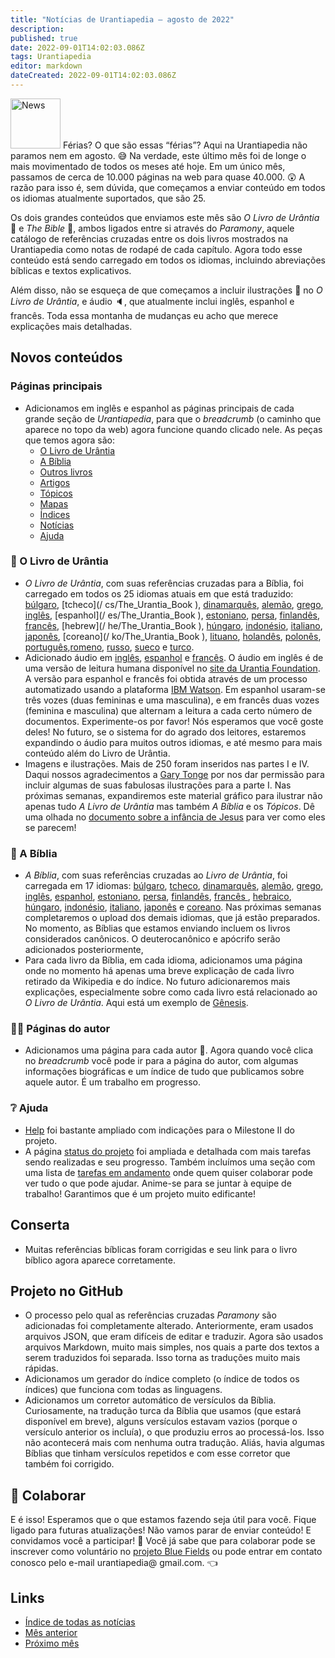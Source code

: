 ```yaml
---
title: "Notícias de Urantiapedia — agosto de 2022"
description: 
published: true
date: 2022-09-01T14:02:03.086Z
tags: Urantiapedia
editor: markdown
dateCreated: 2022-09-01T14:02:03.086Z
---
```


<img src="/_assets/svg/icon-news.svg" alt="News" style="width: 80px;"> Férias? O que são essas “férias”? Aqui na Urantiapedia não paramos nem em agosto. :sweat_smile: Na verdade, este último mês foi de longe o mais movimentado de todos os meses até hoje. Em um único mês, passamos de cerca de 10.000 páginas na web para quase 40.000. :astonished: A razão para isso é, sem dúvida, que começamos a enviar conteúdo em todos os idiomas atualmente suportados, que são 25.

Os dois grandes conteúdos que enviamos este mês são *O Livro de Urântia* :blue_book: e *The Bible* :closed_book:, ambos ligados entre si através do *Paramony*, aquele catálogo de referências cruzadas entre os dois livros mostrados na Urantiapedia como notas de rodapé de cada capítulo. Agora todo esse conteúdo está sendo carregado em todos os idiomas, incluindo abreviações bíblicas e textos explicativos.

Além disso, não se esqueça de que começamos a incluir ilustrações :sunrise_over_mountains: no *O Livro de Urântia*, e áudio :speaker:, que atualmente inclui inglês, espanhol e francês. Toda essa montanha de mudanças eu acho que merece explicações mais detalhadas.

## Novos conteúdos


### Páginas principais

- Adicionamos em inglês e espanhol as páginas principais de cada grande seção de *Urantiapedia*, para que o *breadcrumb* (o caminho que aparece no topo da web) agora funcione quando clicado nele. As peças que temos agora são:
  - [O Livro de Urântia](/pt/The_Urantia_Book)
  - [A Bíblia](/pt/Bíblia)
  - [Outros livros](/en/book)
  - [Artigos](/en/artigo)
  - [Tópicos](/en/tópico)
  - [Mapas](/en/mapa)
  - [Índices](/pt/index)
  - [Notícias](/pt/news)
  - [Ajuda](/pt/help)

### :blue_book: O Livro de Urântia

- *O Livro de Urântia*, com suas referências cruzadas para a Bíblia, foi carregado em todos os 25 idiomas atuais em que está traduzido: [búlgaro](/bg/The_Urantia_Book), [tcheco](/ cs/The_Urantia_Book ), [dinamarquês](/da/The_Urantia_Book), [alemão](/de/The_Urantia_Book), [grego](/el/The_Urantia_Book), [inglês](/en/The_Urantia_Book), [espanhol](/ es/The_Urantia_Book ), [estoniano](/et/The_Urantia_Book), [persa](/fa/The_Urantia_Book), [finlandês](/fi/The_Urantia_Book), [francês](/fr/The_Urantia_Book), [hebrew](/ he/The_Urantia_Book ), [húngaro](/hu/The_Urantia_Book), [indonésio](/id/The_Urantia_Book), [italiano](/it/The_Urantia_Book), [japonês](/ja/The_Urantia_Book), [coreano](/ ko/The_Urantia_Book ), [lituano](/lt/The_Urantia_Book), [holandês](/nl/The_Urantia_Book), [polonês](/pl/The_Urantia_Book), [português](/pt/The_Urantia_Book),[romeno](/ro/The_Urantia_Book ), [russo](/ru/The_Urantia_Book), [sueco](/sv/The_Urantia_Book) e [turco](/tr/The_Urantia_Book).
- Adicionado áudio em [inglês](/en/The_Urantia_Book/0), [espanhol](/es/The_Urantia_Book/0) e [francês](/fr/The_Urantia_Book/0). O áudio em inglês é de uma versão de leitura humana disponível no [site da Urantia Foundation](https://www.urantia.org/urantia-book/listen-urantia-book). A versão para espanhol e francês foi obtida através de um processo automatizado usando a plataforma [IBM Watson](https://www.ibm.com/es-es/cloud/watson-speech-to-text). Em espanhol usaram-se três vozes (duas femininas e uma masculina), e em francês duas vozes (feminina e masculina) que alternam a leitura a cada certo número de documentos. Experimente-os por favor! Nós esperamos que você goste deles! No futuro, se o sistema for do agrado dos leitores, estaremos expandindo o áudio para muitos outros idiomas, e até mesmo para mais conteúdo além do Livro de Urântia.
- Imagens e ilustrações. Mais de 250 foram inseridos nas partes I e IV. Daqui nossos agradecimentos a [Gary Tonge](https://visionafar.com/) por nos dar permissão para incluir algumas de suas fabulosas ilustrações para a parte I. Nas próximas semanas, expandiremos este material gráfico para ilustrar não apenas tudo *A Livro de Urântia* mas também *A Bíblia* e os *Tópicos*. Dê uma olhada no [documento sobre a infância de Jesus](/en/The_Urantia_Book/123) para ver como eles se parecem!

### :closed_book: A Bíblia

- *A Bíblia*, com suas referências cruzadas ao *Livro de Urântia*, foi carregada em 17 idiomas: [búlgaro](/bg/index/bible), [tcheco](/cs/index/bible ), [dinamarquês](/da/index/bible), [alemão](/de/index/bible), [grego](/el/index/bible), [inglês](/en/index/bible), [espanhol](/es/index/bible), [estoniano](/et/index/bible), [persa](/fa/index/bible), [finlandês](/fi/index/bible), [francês ](/fr/index/bible), [hebraico](/he/index/bible), [húngaro](/hu/index/bible), [indonésio](/id/index/bible), [italiano]( /it/index/bible), [japonês](/ja/index/bible) e [coreano](/ko/index/bible). Nas próximas semanas completaremos o upload dos demais idiomas, que já estão preparados. No momento, as Bíblias que estamos enviando incluem os livros considerados canônicos. O deuterocanônico e apócrifo serão adicionados posteriormente,
- Para cada livro da Bíblia, em cada idioma, adicionamos uma página onde no momento há apenas uma breve explicação de cada livro retirado da Wikipedia e do índice. No futuro adicionaremos mais explicações, especialmente sobre como cada livro está relacionado ao *O Livro de Urântia*. Aqui está um exemplo de [Gênesis](/en/Bible/Genesis).

### :woman_technologist: Páginas do autor

- Adicionamos uma página para cada autor :older_man:. Agora quando você clica no *breadcrumb* você pode ir para a página do autor, com algumas informações biográficas e um índice de tudo que publicamos sobre aquele autor. É um trabalho em progresso.

### :grey_question: Ajuda

- [Help](/pt/help) foi bastante ampliado com indicações para o Milestone II do projeto.
- A página [status do projeto](/pt/help/status) foi ampliada e detalhada com mais tarefas sendo realizadas e seu progresso. Também incluímos uma seção com uma lista de [tarefas em andamento](/pt/help/status#tarefas-planejadas) onde quem quiser colaborar pode ver tudo o que pode ajudar. Anime-se para se juntar à equipe de trabalho! Garantimos que é um projeto muito edificante!

## Conserta

- Muitas referências bíblicas foram corrigidas e seu link para o livro bíblico agora aparece corretamente.

## Projeto no GitHub

- O processo pelo qual as referências cruzadas *Paramony* são adicionadas foi completamente alterado. Anteriormente, eram usados ​​arquivos JSON, que eram difíceis de editar e traduzir. Agora são usados ​​arquivos Markdown, muito mais simples, nos quais a parte dos textos a serem traduzidos foi separada. Isso torna as traduções muito mais rápidas.
- Adicionamos um gerador do índice completo (o índice de todos os índices) que funciona com todas as linguagens.
- Adicionamos um corretor automático de versículos da Bíblia. Curiosamente, na tradução turca da Bíblia que usamos (que estará disponível em breve), alguns versículos estavam vazios (porque o versículo anterior os incluía), o que produziu erros ao processá-los. Isso não acontecerá mais com nenhuma outra tradução. Aliás, havia algumas Bíblias que tinham versículos repetidos e com esse corretor que também foi corrigido.

## :blue_heart: Colaborar

E é isso! Esperamos que o que estamos fazendo seja útil para você. Fique ligado para futuras atualizações! Não vamos parar de enviar conteúdo! E convidamos você a participar! :blue_heart: Você já sabe que para colaborar pode se inscrever como voluntário no [projeto Blue Fields](https://blue-fields.netlify.app/projects/292396532506821125) ou pode entrar em contato conosco pelo e-mail urantiapedia@ gmail.com. :point_left:


## Links

- [Índice de todas as notícias](/pt/news)
- [Mês anterior](/pt/news/2022/07)
- [Próximo mês](/pt/news/2022/09)